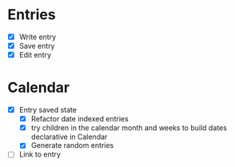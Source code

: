 # Entries

- [x] Write entry
- [x] Save entry
- [x] Edit entry

# Calendar

- [x] Entry saved state
    - [x] Refactor date indexed entries
    - [x] try children in the calendar month and weeks to build
        dates declarative in Calendar
    - [x] Generate random entries
- [ ] Link to entry
